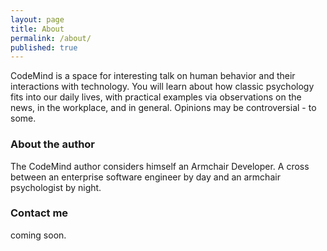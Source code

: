 ```yaml
---
layout: page
title: About
permalink: /about/
published: true
---
```


CodeMind is a space for interesting talk on human behavior and their interactions with technology. You will learn about how classic psychology fits into our daily lives, with practical examples via observations on the news, in the workplace, and in general. Opinions may be controversial - to some.

### About the author
The CodeMind author considers himself an Armchair Developer. A cross between an enterprise software engineer by day and an armchair psychologist by night.

### Contact me

coming soon.
